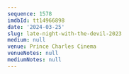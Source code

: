 ```yaml
---
sequence: 1578
imdbId: tt14966898
date: '2024-03-25'
slug: late-night-with-the-devil-2023
medium: null
venue: Prince Charles Cinema
venueNotes: null
mediumNotes: null
---
```



